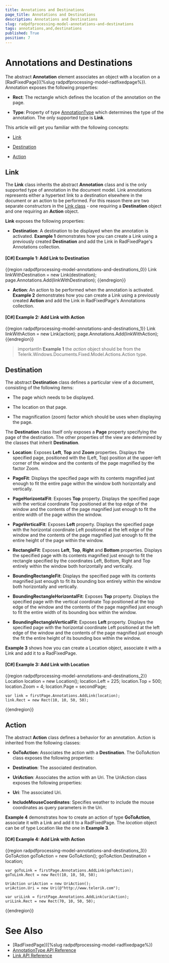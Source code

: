 ```yaml
---
title: Annotations and Destinations
page_title: Annotations and Destinations
description: Annotations and Destinations
slug: radpdfprocessing-model-annotations-and-destinations
tags: annotations,and,destinations
published: True
position: 7
---
```


# Annotations and Destinations



The abstract __Annotation__ element associates an object with a location on a [RadFixedPage]({%slug radpdfprocessing-model-radfixedpage%}). Annotation exposes the following properties:
      

* __Rect__: The rectangle which defines the location of the annotation on the page.
          

* __Type__: Property of type [AnnotationType](http://www.telerik.com/help/wpf/t_telerik_windows_Documents_fixed_model_annotations_annotationtype.html) which determines the type of the annotation. The only supported type is __Link__.
          

This article will get you familiar with the following concepts:
      

* [Link](#link)

* [Destination](#destination)

* [Action](#action)

## Link

The __Link__ class inherits the abstract __Annotation__ class and is the only supported type of annotation in the document model. Link annotations represents either a hypertext link to a destination elsewhere in the document or an action to be performed. For this reason there are two separate constructors in the [Link class](http://www.telerik.com/help/wpf/allmembers_t_telerik_windows_documents_fixed_model_annotations_link.html) - one requiring a __Destination__ object and one requiring an __Action__ object.
        

__Link__ exposes the following properties:
        

* __Destination__: A destination to be displayed when the annotation is activated. __Example 1__ demonstrates how you can create a Link using a previously created __Destination__ and add the Link in RadFixedPage's Annotations collection.
            

#### __[C#] Example 1: Add Link to Destination__

{{region radpdfprocessing-model-annotations-and-destinations_0}}
    Link linkWithDestination = new Link(destination);
    page.Annotations.Add(linkWithDestination);
{{endregion}}



* __Action__: An action to be performed when the annotation is activated. __Example 2__ demonstrates how you can create a Link using a previously created __Action__ and add the Link in RadFixedPage's Annotations collection.
            

#### __[C#] Example 2: Add Link with Action__

{{region radpdfprocessing-model-annotations-and-destinations_1}}
    Link linkWithAction = new Link(action);
    page.Annotations.Add(linkWithAction);
{{endregion}}



>importantIn __Example 1__ the *action* object should be from the Telerik.Windows.Documents.Fixed.Model.Actions.Action type.
              

## Destination

The abstract __Destination__ class defines a particular view of a document, consisting of the following items:
        

* The page which needs to be displayed.
            

* The location on that page.
            

* The magnification (zoom) factor which should be uses when displaying the page.
            

The __Destination__ class itself only exposes a __Page__ property specifying the page of the destination. The other properties of the view are determined by the classes that inherit __Destination__.
        

* __Location__: Exposes __Left__, __Top__ and __Zoom__ properties. Displays the specified page, positioned with the (Left, Top) position at the upper-left corner of the window and the contents of the page magnified by the factor Zoom.
            

* __PageFit__: Displays the specified page with its contents magnified just enough to fit the entire page within the window both horizontally and vertically.
            

* __PageHorizontalFit__: Exposes __Top__ property. Displays the specified page with the vertical coordinate Top positioned at the top edge of the window and the contents of the page magnified just enough to fit the entire width of the page within the window.
            

* __PageVerticalFit__: Exposes __Left__ property. Displays the specified page with the horizontal coordinate Left positioned at the left edge of the window and the contents of the page magnified just enough to fit the entire height of the page within the window.
            

* __RectangleFit__: Exposes __Left__, __Top__, __Right__ and __Bottom__ properties. Displays the specified page with its contents magnified just enough to fit the rectangle specified by the coordinates Left, Bottom, Right and Top entirely within the window both horizontally and vertically.
            

* __BoundingRectangleFit__: Displays the specified page with its contents magnified just enough to fit its bounding box entirely within the window both horizontally and vertically.
            

* __BoundingRectangleHorizontalFit__: Exposes __Top__ property. Displays the specified page with the vertical coordinate Top positioned at the top edge of the window and the contents of the page magnified just enough to fit the entire width of its bounding box within the window.
            

* __BoundingRectangleVerticalFit__: Exposes __Left__ property. Displays the specified page with the horizontal coordinate Left positioned at the left edge of the window and the contents of the page magnified just enough the fit the entire height of its bounding box within the window.
            

__Example 3__ shows how you can create a Location object, associate it with a Link and add it to a RadFixedPage.
        

#### __[C#] Example 3: Add Link with Location__

{{region radpdfprocessing-model-annotations-and-destinations_2}}
    Location location = new Location();
    location.Left = 225;
    location.Top = 500;
    location.Zoom = 4;
    location.Page = secondPage;

    var link = firstPage.Annotations.AddLink(location);
    link.Rect = new Rect(10, 10, 50, 50);
{{endregion}}



## Action

The abstract __Action__ class defines a behavior for an annotation. Action is inherited from the following classes:
        

* __GoToAction__: Associates the action with a __Destination__. The GoToAction class exposes the following properties:
            

 * __Destination__: The associated destination.
                

* __UriAction__: Associates the action with an Uri. The UriAction class exposes the following properties:
            

 * __Uri__: The associated Uri.
                

 * __IncludeMouseCoordinates__: Specifies weather to include the mouse coordinates as query parameters in the Uri.
                

__Example 4__ demonstrates how to create an action of type __GoToAction__, associate it with a Link and add it to a RadFixedPage. The *location* object can be of type Location like the one in __Example 3__.
        

#### __[C#] Example 4: Add Link with Action__

{{region radpdfprocessing-model-annotations-and-destinations_3}}
    GoToAction goToAction = new GoToAction();
    goToAction.Destination = location;

    var goToLink = firstPage.Annotations.AddLink(goToAction);
    goToLink.Rect = new Rect(10, 10, 50, 50);

    UriAction uriAction = new UriAction();
    uriAction.Uri = new Uri(@"http://www.telerik.com");

    var uriLink = firstPage.Annotations.AddLink(uriAction);
    uriLink.Rect = new Rect(70, 10, 50, 50);
{{endregion}}



# See Also

 * [RadFixedPage]({%slug radpdfprocessing-model-radfixedpage%})
 * [AnnotationType API Reference](http://www.telerik.com/help/wpf/t_telerik_windows_Documents_fixed_model_annotations_annotationtype.html)
 * [Link API Reference](http://www.telerik.com/help/wpf/allmembers_t_telerik_windows_documents_fixed_model_annotations_link.html)
